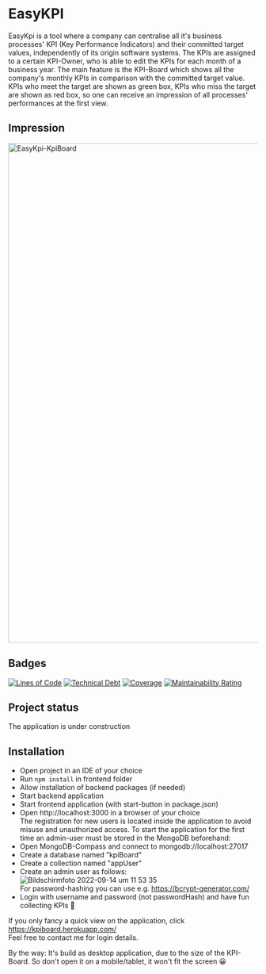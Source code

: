 # EasyKPI
EasyKpi is a tool where a company can centralise all it's business processes' KPI (Key Performance Indicators) and their committed target values, independently of its origin software systems. 
The KPIs are assigned to a certain KPI-Owner, who is able to edit the KPIs for each month of a business year. 
The main feature is the KPI-Board which shows all the company's monthly KPIs in comparison with the committed target value. 
KPIs who meet the target are shown as green box, KPIs who miss the target are shown as red box, so one can 
receive an impression of all processes' performances at the first view.

## Impression
<img width="1008" alt="EasyKpi-KpiBoard" src="https://user-images.githubusercontent.com/108395674/190125103-c98c390d-19d8-4424-88cc-b16887d2be48.png">

## Badges
[![Lines of Code](https://sonarcloud.io/api/project_badges/measure?project=claudiadreifke_Capstone-KPIBoard-backend&metric=ncloc)](https://sonarcloud.io/summary/new_code?id=claudiadreifke_Capstone-KPIBoard-backend)
[![Technical Debt](https://sonarcloud.io/api/project_badges/measure?project=claudiadreifke_Capstone-KPIBoard-backend&metric=sqale_index)](https://sonarcloud.io/summary/new_code?id=claudiadreifke_Capstone-KPIBoard-backend)
[![Coverage](https://sonarcloud.io/api/project_badges/measure?project=claudiadreifke_Capstone-KPIBoard-backend&metric=coverage)](https://sonarcloud.io/summary/new_code?id=claudiadreifke_Capstone-KPIBoard-backend)
[![Maintainability Rating](https://sonarcloud.io/api/project_badges/measure?project=claudiadreifke_Capstone-KPIBoard-backend&metric=sqale_rating)](https://sonarcloud.io/summary/new_code?id=claudiadreifke_Capstone-KPIBoard-backend)

## Project status
The application is under construction

## Installation
- Open project in an IDE of your choice <br>
- Run `npm install` in frontend folder <br>
- Allow installation of backend packages (if needed)<br>
- Start backend application<br>
- Start frontend application (with start-button in package.json)<br>
- Open http://localhost:3000 in a browser of your choice <br>
The registration for new users is located inside the application to avoid misuse and unauthorized access. To start the application for the first time an admin-user must be stored in the MongoDB beforehand:<br>
- Open MongoDB-Compass and connect to mongodb://localhost:27017<br>
- Create a database named "kpiBoard"<br>
- Create a collection named "appUser"<br>
- Create an admin user as follows:<br>
![Bildschirmfoto 2022-09-14 um 11 53 35](https://user-images.githubusercontent.com/108395674/190124934-480ac3d3-c809-4703-8ee5-18744ec25963.png)<br>
For password-hashing you can use e.g. https://bcrypt-generator.com/<br>
- Login with username and password (not passwordHash) and have fun collecting KPIs 🚥<br>

If you only fancy a quick view on the application, click https://kpiboard.herokuapp.com/ <br> Feel free to contact me for login details.

By the way: It's build as desktop application, due to the size of the KPI-Board. So don't open it on a mobile/tablet, it won't fit the screen 😀
